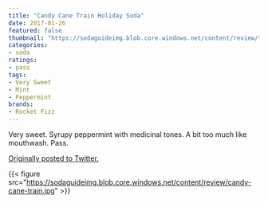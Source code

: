```yaml
---
title: "Candy Cane Train Holiday Soda"
date: 2017-01-26
featured: false
thumbnail: "https://sodaguideimg.blob.core.windows.net/content/review/thumbs/candy-cane-train.jpg"
categories:
- soda
ratings:
- pass
tags:
- Very Sweet
- Mint
- Peppermint
brands:
- Rocket Fizz
---
```


Very sweet. Syrupy peppermint with medicinal tones. A bit too much like mouthwash. Pass.

[Originally posted to Twitter.](https://twitter.com/Cavorter/status/824689002750083072)

{{< figure src="https://sodaguideimg.blob.core.windows.net/content/review/candy-cane-train.jpg" >}}


